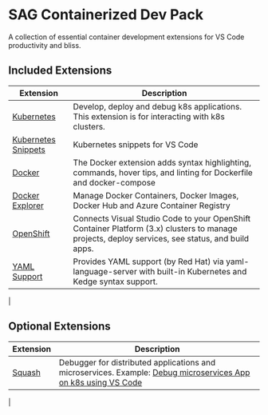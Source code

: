 # SAG Containerized Dev Pack

A collection of essential container development extensions for VS Code productivity and bliss.

## Included Extensions

| Extension | Description |
| --------- | --------- |
| [Kubernetes](https://marketplace.visualstudio.com/items?itemName=ms-kubernetes-tools.vscode-kubernetes-tools) | Develop, deploy and debug k8s applications.  This extension is for interacting with k8s clusters. |
| [Kubernetes Snippets](https://marketplace.visualstudio.com/items?itemName=formulahendry.docker-explorer) | Kubernetes snippets for VS Code |
| [Docker](https://marketplace.visualstudio.com/items?itemName=PeterJausovec.vscode-docker) |  The Docker extension adds syntax highlighting, commands, hover tips, and linting for Dockerfile and docker-compose |
| [Docker Explorer](https://marketplace.visualstudio.com/items?itemName=formulahendry.docker-explorer) | Manage Docker Containers, Docker Images, Docker Hub and Azure Container Registry |
| [OpenShift](https://marketplace.visualstudio.com/items?itemName=formulahendry.docker-explorer) | Connects Visual Studio Code to your OpenShift Container Platform (3.x) clusters to manage projects, deploy services, see status, and build apps. |
| [YAML Support](https://marketplace.visualstudio.com/items?itemName=PeterJausovec.vscode-docker) | Provides YAML support (by Red Hat) via yaml-language-server with built-in Kubernetes and Kedge syntax support.
| 


## Optional Extensions

| Extension | Description |
| --------- | --------- |
[Squash](https://marketplace.visualstudio.com/items?itemName=ilevine.squash) | Debugger for distributed applications and microservices.  Example: [Debug microservices App on k8s using VS Code](https://github.com/solo-io/squash-vscode/blob/master/docs/example-app-kubernetes.md) |
|